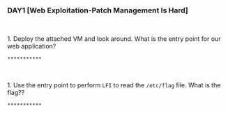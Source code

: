 <h3 align="left">DAY1 [Web Exploitation-Patch Management Is Hard]
</h3>
<br>
<p align="left">1. Deploy the attached VM and look around. What is the entry point for our web application?<p>
  
```
***********
```
  <br>
<p align="left">1. Use the entry point to perform <code>LFI</code> to read the <code>/etc/flag</code> file. What is the flag??<p>
  
```
***********
```
